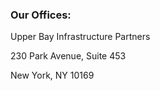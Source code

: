 ### Our Offices: 

Upper Bay Infrastructure Partners

230 Park Avenue, Suite 453  

New York, NY 10169  